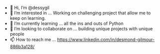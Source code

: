 - 👋 Hi, I’m @dessygil
- 👀 I’m interested in ... Working on challenging project that allow me to keep on learning. 
- 🌱 I’m currently learning ... all the ins and outs of Python
- 💞️ I’m looking to collaborate on ... building unique projects with unique people
- 📫 How to reach me ... https://www.linkedin.com/in/desmond-gilmour-886b3a128/

<!---
dessygil/dessygil is a ✨ special ✨ repository because its `README.md` (this file) appears on your GitHub profile.
You can click the Preview link to take a look at your changes.
--->

